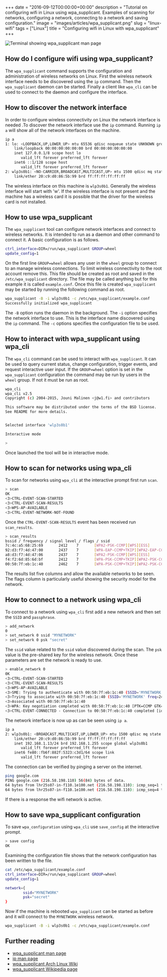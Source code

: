 +++
date = "2016-09-12T00:00:00+00:00"
description = "Tutorial on configuring wifi in Linux using wpa_supplicant. Examples of scanning for networks, configuring a network, connecting to a network and saving configuration."
image = "images/articles/wpa_supplicant.png"
slug = "linux-wifi"
tags = ["Linux"]
title = "Configuring wifi in Linux with wpa_supplicant"
+++

![Terminal showing wpa_supplicant man page][2]

## How do I configure wifi using wpa_supplicant?

The `wpa_supplicant` command supports the configuration and administration of
wireless networks on Linux. First the wireless network interface needs to be
discovered using the `ip` command. Then the `wpa_supplicant` daemon can be
started. Finally a client like `wpa_cli` can be used to connect to the daemon
and configure the interface.

## How to discover the network interface

In order to configure wireless connectivity on Linux the network interface is
needed .To discover the network interface use the `ip` command. Running `ip a`
will show all of the network interfaces on the machine.

```sh
ip a
1: lo: <LOOPBACK,UP,LOWER_UP> mtu 65536 qdisc noqueue state UNKNOWN group default qlen 1
    link/loopback 00:00:00:00:00:00 brd 00:00:00:00:00:00
    inet 127.0.0.1/8 scope host lo
       valid_lft forever preferred_lft forever
    inet6 ::1/128 scope host
       valid_lft forever preferred_lft forever
2: wlp3s0b1: <NO-CARRIER,BROADCAST,MULTICAST,UP> mtu 1500 qdisc mq state DOWN group default qlen 1000
    link/ether 20:c9:d0:86:5b:99 brd ff:ff:ff:ff:ff:ff
```

The wireless interface on this machine is `wlp3s0b1`. Generally the wireless
interface will start with 'w'. If the wireless interface is not present and the
machine has a wireless card it is possible that the driver for the wireless card
is not installed.

## How to use wpa_supplicant

The `wpa_supplicant` tool can configure network interfaces and connect to
wireless networks. It is intended to run as a daemon and other command to
connect it. A basic configuration is as follows.

```sh
ctrl_interface=DIR=/run/wpa_supplicant GROUP=wheel
update_config=1
```

On the first line `GROUP=wheel` allows any user in the `wheel` group to connect
to an manage wireless connections. To limit wireless connectivity to the root
account remove this. This file should be created as root and saved in the
`/etc/wpa_supplicant` directory. The file may be called anything but for this
example it is called `example.conf`. Once this file is created `wpa_supplicant`
may be started by running the following command as root.

```sh
wpa_supplicant -B -i wlp3s0b1 -c /etc/wpa_supplicant/example.conf
Successfully initialized wpa_supplicant
```

The `-B` option runs the daemon in the background. The `-i` option specifies the
network interface to use. This is the interface name discovered using the `ip`
command. The `-c` options specifies the configuration file to be used.

## How to interact with wpa_supplicant using wpa_cli

The `wpa_cli` command can be used to interact with `wpa_supplicant`. It can be
used to query current status, change configuration, trigger events, and request
interactive user input. If the `GROUP=wheel` option is set in the
`wpa_supplicant` configuration the command may be run by users in the `wheel`
group. If not it must be run as root.

```sh
wpa_cli
wpa_cli v2.5
Copyright (c) 2004-2015, Jouni Malinen <j@w1.fi> and contributors

This software may be distributed under the terms of the BSD license.
See README for more details.


Selected interface 'wlp3s0b1'

Interactive mode

>
```

Once launched the tool will be in interactive mode.

## How to scan for networks using wpa_cli

To scan for networks using `wpa_cli` at the interactive prompt first run `scan`.

```sh
> scan
OK
<3>CTRL-EVENT-SCAN-STARTED
<3>CTRL-EVENT-SCAN-RESULTS
<3>WPS-AP-AVAILABLE
<3>CTRL-EVENT-NETWORK-NOT-FOUND
```

Once the `CTRL-EVENT-SCAN-RESULTS` event has been received run `scan_results`.

```sh
> scan_results
bssid / frequency / signal level / flags / ssid
7c:4c:a5:68:25:69       2412    7       [WPA2-PSK-CCMP][WPS][ESS]       SKY1DA97
92:d3:f7:4d:47:00       2437    7       [WPA-EAP-CCMP+TKIP][WPA2-EAP-CCMP+TKIP][ESS] BTWifi-X
a8:d3:f7:4d:47:06       2437    7       [WPA2-PSK-CCMP][WPS][ESS]       BTHub5-H9MS
f4:f2:6d:85:6d:bf       2412    7       [WPA-PSK-CCMP+TKIP][WPA2-PSK-CCMP+TKIP][WPS][ESS]     SKY43B9E
00:50:7f:eb:1c:40       2462    7       [WPA-PSK-CCMP+TKIP][WPA2-PSK-CCMP+TKIP][ESS] MYNETWORK
```

The results list five columns and allow the available networks to be seen. The
flags column is particularly useful showing the security model for the network.

## How to connect to a network using wpa_cli

To connect to a network using `wpa_cli` first add a new network and then set the
`SSID` and `passphrase`.

```sh
> add_network
0
> set_network 0 ssid "MYNETWORK"
> set_network 0 psk "secret"
```

The `ssid` value related to the `ssid` value discovered during the scan. The
`psk` value is the pre-shared key for the wireless network. Once these
parameters are set the network is ready to use.

```sh
> enable_network 0
0K
<3>CTRL-EVENT-SCAN-STARTED
<3>CTRL-EVENT-SCAN-RESULTS
<3>WPS-AP-AVAILABLE
<3>SME: Trying to authenticate with 00:50:7f:eb:1c:40 (SSID='MYNETWORK' freq=2462 MHz)
<3>Trying to associate with 00:50:7f:eb:1c:40 (SSID='MYNETWORK' freq=2462 MHz)
<3>Associated with 00:50:7f:eb:1c:40
<3>WPA: Key negotiation completed with 00:50:7f:eb:1c:40 [PTK=CCMP GTK=TKIP]
<3>CTRL-EVENT-CONNECTED - Connection to 00:50:7f:eb:1c:40 completed [id=0 id_str=]
```

The network interface is now up as can be seen using `ip a`.

```sh
ip a
2: wlp3s0b1: <BROADCAST,MULTICAST,UP,LOWER_UP> mtu 1500 qdisc mq state UP group default qlen 1000
    link/ether 20:c9:d0:86:5b:99 brd ff:ff:ff:ff:ff:ff
    inet 192.168.1.13/24 brd 192.168.1.255 scope global wlp3s0b1
       valid_lft forever preferred_lft forever
    inet6 fe80::fb6f:882f:5323:c3d1/64 scope link
       valid_lft forever preferred_lft forever
```

The connection can be verified by pinging a server on the internet.

```sh
ping google.com
PING google.com (216.58.198.110) 56(84) bytes of data.
64 bytes from lhr25s07-in-f110.1e100.net (216.58.198.110): icmp_seq=1 ttl=51 time=11.6 ms
64 bytes from lhr25s07-in-f110.1e100.net (216.58.198.110): icmp_seq=4 ttl=51 time=11.2 ms
```

If there is a response the wifi network is active.

## How to save wpa_supplicant configuration

To save `wpa_configuration` using `wpa_cli` use `save_config` at the interactive
prompt.

```sh
> save config
OK
```

Examining the configuration file shows that the network configuration has been
written to the file.

```sh
cat /etc/wpa_supplicant/example.conf
ctrl_interface=DIR=/run/wpa_supplicant GROUP=wheel
update_config=1

network={
        ssid="MYNETWORK"
        psk="secret"
}
```

Now if the machine is rebooted `wpa_supplicant` can be started as before and it
will connect to the `MYNETWORK` wireless network.

```sh
wpa_supplicant -B -i wlp3s0b1 -c /etc/wpa_supplicant/example.conf
```

## Further reading

- [wpa_supplicant man page][1]
- [ip man page][3]
- [wpa_supplicant Arch Linux Wiki][4]
- [wpa_supplicant Wikipedia page][4]

[1]: http://linux.die.net/man/8/wpa_supplicant
[2]: /images/articles/wpa_supplicant.webp "Linux wpa_supplicant command"
[3]: http://linux.die.net/man/8/ip
[4]: https://wiki.archlinux.org/index.php/WPA_supplicant
[5]: https://en.wikipedia.org/wiki/Wpa_supplicant
